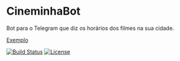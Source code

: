 # CineminhaBot
Bot para o Telegram que diz os horários dos filmes na sua cidade.

[Exemplo](http://i.imgur.com/jKzqPqr.gifv)

[![Build Status](https://travis-ci.org/tegon/cineminha-bot.svg?branch=master)](https://travis-ci.org/tegon/cineminha-bot)
[![License](https://img.shields.io/github/license/tegon/cineminha-bot.svg)](LICENSE)
